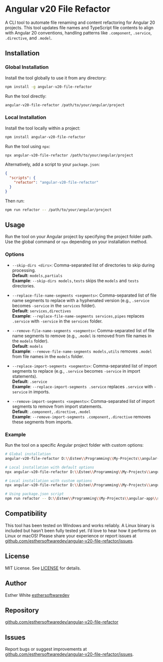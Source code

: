 # Angular v20 File Refactor

A CLI tool to automate file renaming and content refactoring for Angular 20 projects. This tool updates file names and TypeScript file contents to align with Angular 20 conventions, handling patterns like `.component`, `.service`, `.directive`, and `.model`.

## Installation

### Global Installation
Install the tool globally to use it from any directory:

```bash
npm install -g angular-v20-file-refactor
```

Run the tool directly:

```bash
angular-v20-file-refactor /path/to/your/angular/project
```

### Local Installation
Install the tool locally within a project:

```bash
npm install angular-v20-file-refactor
```

Run the tool using `npx`:

```bash
npx angular-v20-file-refactor /path/to/your/angular/project
```

Alternatively, add a script to your `package.json`:

```json
{
  "scripts": {
    "refactor": "angular-v20-file-refactor"
  }
}
```

Then run:

```bash
npm run refactor -- /path/to/your/angular/project
```

## Usage

Run the tool on your Angular project by specifying the project folder path. Use the global command or `npx` depending on your installation method.

### Options

- `--skip-dirs <dirs>`: Comma-separated list of directories to skip during processing.  
  **Default**: `models,partials`  
  **Example**: `--skip-dirs models,tests` skips the `models` and `tests` directories.

- `--replace-file-name-segments <segments>`: Comma-separated list of file name segments to replace with a hyphenated version (e.g., `.service` becomes `-service` in the `services` folder).  
  **Default**: `services,directives`  
  **Example**: `--replace-file-name-segments services,pipes` replaces `.service` with `-service` in the `services` folder.

- `--remove-file-name-segments <segments>`: Comma-separated list of file name segments to remove (e.g., `.model` is removed from file names in the `models` folder).  
  **Default**: `models`  
  **Example**: `--remove-file-name-segments models,utils` removes `.model` from file names in the `models` folder.

- `--replace-import-segments <segments>`: Comma-separated list of import segments to replace (e.g., `.service` becomes `-service` in import statements).  
  **Default**: `.service`  
  **Example**: `--replace-import-segments .service` replaces `.service` with `-service` in imports.

- `--remove-import-segments <segments>`: Comma-separated list of import segments to remove from import statements.  
  **Default**: `.component,.directive,.model`  
  **Example**: `--remove-import-segments .component,.directive` removes these segments from imports.

### Example

Run the tool on a specific Angular project folder with custom options:

```bash
# Global installation
angular-v20-file-refactor D:\\Estee\\Programming\\My-Projects\\angular-app\\src\\app --skip-dirs models,tests --replace-file-name-segments services,pipes --remove-file-name-segments models,utils

# Local installation with default options
npx angular-v20-file-refactor D:\\Estee\\Programming\\My-Projects\\angular-app\\src\\app --skip-dirs models,partials --replace-file-name-segments services,directives --remove-file-name-segments models --replace-import-segments .service --remove-import-segments .component,.directive,.model

# Local installation with custom options
npx angular-v20-file-refactor D:\\Estee\\Programming\\My-Projects\\angular-app\\src\\app --skip-dirs models,tests --replace-file-name-segments services,pipes --remove-file-name-segments models,utils

# Using package.json script
npm run refactor -- D:\\Estee\\Programming\\My-Projects\\angular-app\\src\\app --skip-dirs models,tests --replace-file-name-segments services,pipes --remove-file-name-segments models,utils
```

## Compatibility

This tool has been tested on Windows and works reliably. A Linux binary is included but hasn’t been fully tested yet. I’d love to hear how it performs on Linux or macOS! Please share your experience or report issues at [github.com/esthersoftwaredev/angular-v20-file-refactor/issues](github.com/esthersoftwaredev/angular-v20-file-refactor/issues).

## License

MIT License. See [LICENSE](./LICENSE) for details.

## Author

Esther White [esthersoftwaredev](https://github.com/esthersoftwaredev)

## Repository

[github.com/esthersoftwaredev/angular-v20-file-refactor](https://github.com/esthersoftwaredev/angular-v20-file-refactor)

## Issues

Report bugs or suggest improvements at [github.com/esthersoftwaredev/angular-v20-file-refactor/issues](https://github.com/esthersoftwaredev/angular-v20-file-refactor/issues).